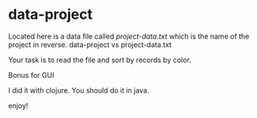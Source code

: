 # data-project
Located here is a data file called *project-data.txt* which is the name of the project in reverse.  data-project vs project-data.txt

Your task is to read the file and sort by records by color.

Bonus for GUI

I did it with clojure.  You should do it in java.

enjoy!
